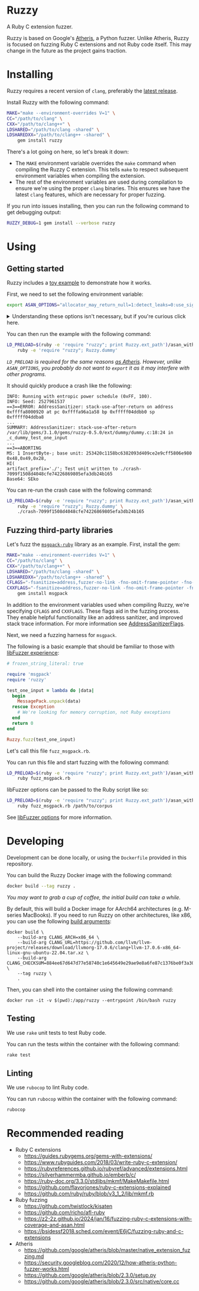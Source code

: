 # Ruzzy

A Ruby C extension fuzzer.

Ruzzy is based on Google's [Atheris](https://github.com/google/atheris), a Python fuzzer. Unlike Atheris, Ruzzy is focused on fuzzing Ruby C extensions and not Ruby code itself. This may change in the future as the project gains traction.

# Installing

Ruzzy requires a recent version of `clang`, preferably the [latest release](https://github.com/llvm/llvm-project/releases).

Install Ruzzy with the following command:

```bash
MAKE="make --environment-overrides V=1" \
CC="/path/to/clang" \
CXX="/path/to/clang++" \
LDSHARED="/path/to/clang -shared" \
LDSHAREDXX="/path/to/clang++ -shared" \
    gem install ruzzy
```

There's a lot going on here, so let's break it down:

- The `MAKE` environment variable overrides the `make` command when compiling the Ruzzy C extension. This tells `make` to respect subsequent environment variables when compiling the extension.
- The rest of the environment variables are used during compilation to ensure we're using the proper `clang` binaries. This ensures we have the latest `clang` features, which are necessary for proper fuzzing.

If you run into issues installing, then you can run the following command to get debugging output:

```bash
RUZZY_DEBUG=1 gem install --verbose ruzzy
```

# Using

## Getting started

Ruzzy includes a [toy example](https://llvm.org/docs/LibFuzzer.html#toy-example) to demonstrate how it works.

First, we need to set the following environment variable:

```bash
export ASAN_OPTIONS="allocator_may_return_null=1:detect_leaks=0:use_sigaltstack=0"
```

<details>
<summary>Understanding these options isn't necessary, but if you're curious click here.</summary>

### `ASAN_OPTIONS`

1. Memory allocation failures are common and low impact (DoS), so skip them for now.
1. Like Python, the Ruby interpreter [leaks data](https://github.com/google/atheris/blob/master/native_extension_fuzzing.md#leak-detection), so ignore these for now.
1. Ruby recommends [disabling sigaltstack](https://github.com/ruby/ruby/blob/master/doc/contributing/building_ruby.md#building-with-address-sanitizer).

</details>

You can then run the example with the following command:

```bash
LD_PRELOAD=$(ruby -e 'require "ruzzy"; print Ruzzy.ext_path')/asan_with_fuzzer.so \
    ruby -e 'require "ruzzy"; Ruzzy.dummy'
```

_`LD_PRELOAD` is required for the same reasons [as Atheris](https://github.com/google/atheris/blob/master/native_extension_fuzzing.md#option-a-sanitizerlibfuzzer-preloads). However, unlike `ASAN_OPTIONS`, you probably do not want to `export` it as it may interfere with other programs._

It should quickly produce a crash like the following:

```
INFO: Running with entropic power schedule (0xFF, 100).
INFO: Seed: 2527961537
==3==ERROR: AddressSanitizer: stack-use-after-return on address 0xffffa8000920 at pc 0xffffa96a1a58 bp 0xfffff04ddbb0 sp 0xfffff04ddba8
...
SUMMARY: AddressSanitizer: stack-use-after-return /var/lib/gems/3.1.0/gems/ruzzy-0.5.0/ext/dummy/dummy.c:18:24 in _c_dummy_test_one_input
...
==3==ABORTING
MS: 1 InsertByte-; base unit: 253420c1158bc6382093d409ce2e9cff5806e980
0x48,0x49,0x28,
HI(
artifact_prefix='./'; Test unit written to ./crash-7099f1508d4048cfe74226869805efa3db24b165
Base64: SEko
```

You can re-run the crash case with the following command:

```bash
LD_PRELOAD=$(ruby -e 'require "ruzzy"; print Ruzzy.ext_path')/asan_with_fuzzer.so \
    ruby -e 'require "ruzzy"; Ruzzy.dummy' \
    ./crash-7099f1508d4048cfe74226869805efa3db24b165
```

## Fuzzing third-party libraries

Let's fuzz the [`msgpack-ruby`](https://github.com/msgpack/msgpack-ruby) library as an example. First, install the gem:

```bash
MAKE="make --environment-overrides V=1" \
CC="/path/to/clang" \
CXX="/path/to/clang++" \
LDSHARED="/path/to/clang -shared" \
LDSHAREDXX="/path/to/clang++ -shared" \
CFLAGS="-fsanitize=address,fuzzer-no-link -fno-omit-frame-pointer -fno-common -fPIC -g" \
CXXFLAGS="-fsanitize=address,fuzzer-no-link -fno-omit-frame-pointer -fno-common -fPIC -g" \
    gem install msgpack
```

In addition to the environment variables used when compiling Ruzzy, we're specifying `CFLAGS` and `CXXFLAGS`. These flags aid in the fuzzing process. They enable helpful functionality like an address sanitizer, and improved stack trace information. For more information see [AddressSanitizerFlags](https://github.com/google/sanitizers/wiki/AddressSanitizerFlags).

Next, we need a fuzzing harness for `msgpack`.

The following is a basic example that should be familiar to those with [libFuzzer experience](https://llvm.org/docs/LibFuzzer.html#fuzz-target):

```ruby
# frozen_string_literal: true

require 'msgpack'
require 'ruzzy'

test_one_input = lambda do |data|
  begin
    MessagePack.unpack(data)
  rescue Exception
    # We're looking for memory corruption, not Ruby exceptions
  end
  return 0
end

Ruzzy.fuzz(test_one_input)
```

Let's call this file `fuzz_msgpack.rb`.

You can run this file and start fuzzing with the following command:

```bash
LD_PRELOAD=$(ruby -e 'require "ruzzy"; print Ruzzy.ext_path')/asan_with_fuzzer.so \
    ruby fuzz_msgpack.rb
```

libFuzzer options can be passed to the Ruby script like so:

```bash
LD_PRELOAD=$(ruby -e 'require "ruzzy"; print Ruzzy.ext_path')/asan_with_fuzzer.so \
    ruby fuzz_msgpack.rb /path/to/corpus
```

See [libFuzzer options](https://llvm.org/docs/LibFuzzer.html#options) for more information.

# Developing

Development can be done locally, or using the `Dockerfile` provided in this repository.

You can build the Ruzzy Docker image with the following command:

```bash
docker build --tag ruzzy .
```

_You may want to grab a cup of coffee, the initial build can take a while._

By default, this will build a Docker image for AArch64 architectures (e.g. M-series MacBooks). If you need to run Ruzzy on other architectures, like x86, you can use the following [build arguments](https://docs.docker.com/build/guide/build-args/):

```
docker build \
    --build-arg CLANG_ARCH=x86_64 \
    --build-arg CLANG_URL=https://github.com/llvm/llvm-project/releases/download/llvmorg-17.0.6/clang+llvm-17.0.6-x86_64-linux-gnu-ubuntu-22.04.tar.xz \
    --build-arg CLANG_CHECKSUM=884ee67d647d77e58740c1e645649e29ae9e8a6fe87c1376be0f3a30f3cc9ab3 \
    --tag ruzzy \
    .
```

Then, you can shell into the container using the following command:

```
docker run -it -v $(pwd):/app/ruzzy --entrypoint /bin/bash ruzzy
```

## Testing

We use `rake` unit tests to test Ruby code.

You can run the tests within the container with the following command:

```bash
rake test
```

## Linting

We use `rubocop` to lint Ruby code.

You can run `rubocop` within the container with the following command:

```bash
rubocop
```

# Recommended reading

- Ruby C extensions
  - https://guides.rubygems.org/gems-with-extensions/
  - https://www.rubyguides.com/2018/03/write-ruby-c-extension/
  - https://rubyreferences.github.io/rubyref/advanced/extensions.html
  - https://silverhammermba.github.io/emberb/c/
  - https://ruby-doc.org/3.3.0/stdlibs/mkmf/MakeMakefile.html
  - https://github.com/flavorjones/ruby-c-extensions-explained
  - https://github.com/ruby/ruby/blob/v3_1_2/lib/mkmf.rb
- Ruby fuzzing
  - https://github.com/twistlock/kisaten
  - https://github.com/richo/afl-ruby
  - https://z2-2z.github.io/2024/jan/16/fuzzing-ruby-c-extensions-with-coverage-and-asan.html
  - https://bsidessf2018.sched.com/event/E6jC/fuzzing-ruby-and-c-extensions
- Atheris
  - https://github.com/google/atheris/blob/master/native_extension_fuzzing.md
  - https://security.googleblog.com/2020/12/how-atheris-python-fuzzer-works.html
  - https://github.com/google/atheris/blob/2.3.0/setup.py
  - https://github.com/google/atheris/blob/2.3.0/src/native/core.cc
